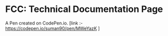 # FCC: Technical Documentation Page

A Pen created on CodePen.io. [link :- https://codepen.io/suman90/pen/MWeYazK ]


